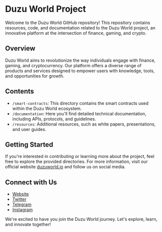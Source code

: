 # Duzu World Project

Welcome to the Duzu World GitHub repository! This repository contains resources, code, and documentation related to the Duzu World project, an innovative platform at the intersection of finance, gaming, and crypto.

## Overview

Duzu World aims to revolutionize the way individuals engage with finance, gaming, and cryptocurrency. Our platform offers a diverse range of products and services designed to empower users with knowledge, tools, and opportunities for growth.

## Contents

- `/smart-contracts`: This directory contains the smart contracts used within the Duzu World ecosystem.
- `/documentation`: Here you'll find detailed technical documentation, including APIs, protocols, and guidelines.
- `/resources`: Additional resources, such as white papers, presentations, and user guides.

## Getting Started

If you're interested in contributing or learning more about the project, feel free to explore the provided directories. For more information, visit our official website [duzuworld.io](http://www.duzuworld.io/) and follow us on social media.

## Connect with Us

- [Website](http://www.duzuworld.io/)
- [Twitter](https://twitter.com/duzuworld)
- [Telegram](https://t.me/Duzuworldofficial)
- [Instagram](https://instagram.com/duzuworldofficial)

We're excited to have you join the Duzu World journey. Let's explore, learn, and innovate together!
